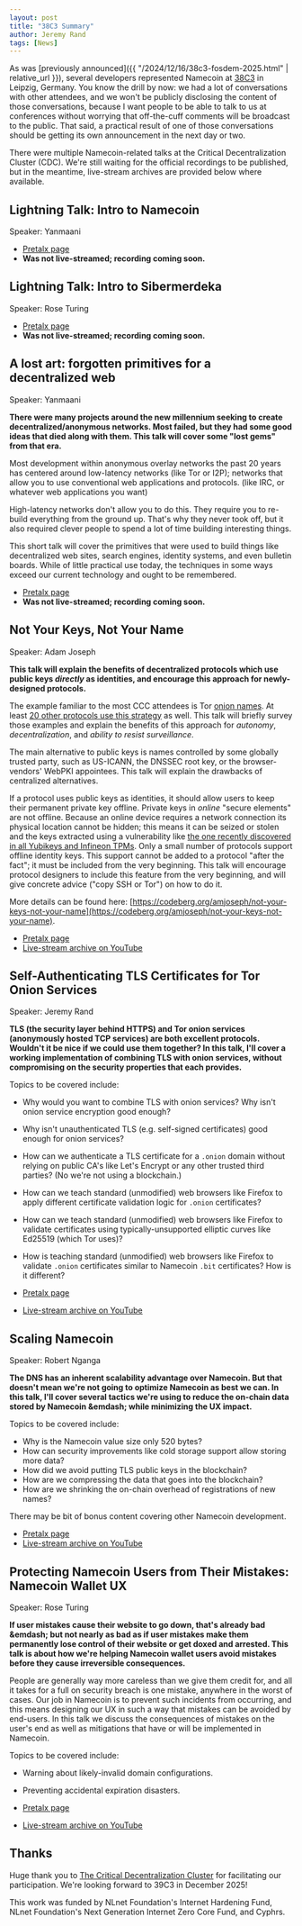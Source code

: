 ```yaml
---
layout: post
title: "38C3 Summary"
author: Jeremy Rand
tags: [News]
---
```


As was [previously announced]({{ "/2024/12/16/38c3-fosdem-2025.html" | relative_url }}), several developers represented Namecoin at [38C3](https://events.ccc.de/congress/2024/wiki/index.php/Main_Page) in Leipzig, Germany. You know the drill by now: we had a lot of conversations with other attendees, and we won't be publicly disclosing the content of those conversations, because I want people to be able to talk to us at conferences without worrying that off-the-cuff comments will be broadcast to the public. That said, a practical result of one of those conversations should be getting its own announcement in the next day or two.

There were multiple Namecoin-related talks at the Critical Decentralization Cluster (CDC). We're still waiting for the official recordings to be published, but in the meantime, live-stream archives are provided below where available.

## Lightning Talk: Intro to Namecoin

Speaker: Yanmaani

* [Pretalx page](https://pretalx.riat.at/38c3/talk/PQRLPH/)
* **Was not live-streamed; recording coming soon.**

## Lightning Talk: Intro to Sibermerdeka

Speaker: Rose Turing

* [Pretalx page](https://pretalx.riat.at/38c3/talk/PQRLPH/)
* **Was not live-streamed; recording coming soon.**

## A lost art: forgotten primitives for a decentralized web

Speaker: Yanmaani

**There were many projects around the new millennium seeking to create decentralized/anonymous networks. Most failed, but they had some good ideas that died along with them. This talk will cover some "lost gems" from that era.**

Most development within anonymous overlay networks the past 20 years has centered around low-latency networks (like Tor or I2P); networks that allow you to use conventional web applications and protocols. (like IRC, or whatever web applications you want)

High-latency networks don't allow you to do this. They require you to re-build everything from the ground up. That's why they never took off, but it also required clever people to spend a lot of time building interesting things.

This short talk will cover the primitives that were used to build things like decentralized web sites, search engines, identity systems, and even bulletin boards. While of little practical use today, the techniques in some ways exceed our current technology and ought to be remembered.

* [Pretalx page](https://pretalx.riat.at/38c3/talk/D8YKHW/)
* **Was not live-streamed; recording coming soon.**

## Not Your Keys, Not Your Name

Speaker: Adam Joseph

**This talk will explain the benefits of decentralized protocols which use public keys *directly* as identities, and encourage this approach for newly-designed protocols.**

The example familiar to the most CCC attendees is Tor [onion names](http://2gzyxa5ihm7nsggfxnu52rck2vv4rvmdlkiu3zzui5du4xyclen53wid.onion/). At least [20 other protocols use this strategy](https://codeberg.org/amjoseph/not-your-keys-not-your-name) as well. This talk will briefly survey those examples and explain the benefits of this approach for *autonomy*, *decentralization*, and *ability to resist surveillance*.

The main alternative to public keys is names controlled by some globally trusted party, such as US-ICANN, the DNSSEC root key, or the browser-vendors' WebPKI appointees. This talk will explain the drawbacks of centralized alternatives.

If a protocol uses public keys as identities, it should allow users to keep their permanent private key offline. Private keys in *online* "secure elements" are not offline. Because an online device requires a network connection its physical location cannot be hidden; this means it can be seized or stolen and the keys extracted using a vulnerability like [the one recently discovered in all Yubikeys and Infineon TPMs](https://eprint.iacr.org/2024/1380). Only a small number of protocols support offline identity keys. This support cannot be added to a protocol "after the fact"; it must be included from the very beginning. This talk will encourage protocol designers to include this feature from the very beginning, and will give concrete advice ("copy SSH or Tor") on how to do it.

More details can be found here: [https://codeberg.org/amjoseph/not-your-keys-not-your-name](https://codeberg.org/amjoseph/not-your-keys-not-your-name).

* [Pretalx page](https://pretalx.riat.at/38c3/talk/8FCVKL/)
* [Live-stream archive on YouTube](https://www.youtube.com/live/JPK7J9FVdvo?feature=shared&t=1730)

## Self-Authenticating TLS Certificates for Tor Onion Services

Speaker: Jeremy Rand

**TLS (the security layer behind HTTPS) and Tor onion services (anonymously hosted TCP services) are both excellent protocols. Wouldn't it be nice if we could use them together? In this talk, I'll cover a working implementation of combining TLS with onion services, without compromising on the security properties that each provides.**

Topics to be covered include:

* Why would you want to combine TLS with onion services? Why isn't onion service encryption good enough?
* Why isn't unauthenticated TLS (e.g. self-signed certificates) good enough for onion services?
* How can we authenticate a TLS certificate for a `.onion` domain without relying on public CA's like Let's Encrypt or any other trusted third parties? (No we're not using a blockchain.)
* How can we teach standard (unmodified) web browsers like Firefox to apply different certificate validation logic for `.onion` certificates?
* How can we teach standard (unmodified) web browsers like Firefox to validate certificates using typically-unsupported elliptic curves like Ed25519 (which Tor uses)?
* How is teaching standard (unmodified) web browsers like Firefox to validate `.onion` certificates similar to Namecoin `.bit` certificates? How is it different?

* [Pretalx page](https://pretalx.riat.at/38c3/talk/QT333R/)
* [Live-stream archive on YouTube](https://www.youtube.com/live/JPK7J9FVdvo?feature=shared&t=5378)

## Scaling Namecoin

Speaker: Robert Nganga

**The DNS has an inherent scalability advantage over Namecoin. But that doesn't mean we're not going to optimize Namecoin as best we can. In this talk, I'll cover several tactics we're using to reduce the on-chain data stored by Namecoin &emdash; while minimizing the UX impact.**

Topics to be covered include:

* Why is the Namecoin value size only 520 bytes?
* How can security improvements like cold storage support allow storing more data?
* How did we avoid putting TLS public keys in the blockchain?
* How are we compressing the data that goes into the blockchain?
* How are we shrinking the on-chain overhead of registrations of new names?

There may be bit of bonus content covering other Namecoin development.

* [Pretalx page](https://pretalx.riat.at/38c3/talk/8YWD9D/)
* [Live-stream archive on YouTube](https://www.youtube.com/live/JPK7J9FVdvo?feature=shared&t=7088)

## Protecting Namecoin Users from Their Mistakes: Namecoin Wallet UX

Speaker: Rose Turing

**If user mistakes cause their website to go down, that's already bad &emdash; but not nearly as bad as if user mistakes make them permanently lose control of their website or get doxed and arrested. This talk is about how we're helping Namecoin wallet users avoid mistakes before they cause irreversible consequences.**

People are generally way more careless than we give them credit for, and all it takes for a full on security breach is one mistake, anywhere in the worst of cases. Our job in Namecoin is to prevent such incidents from occurring, and this means designing our UX in such a way that mistakes can be avoided by end-users. In this talk we discuss the consequences of mistakes on the user's end as well as mitigations that have or will be implemented in Namecoin.

Topics to be covered include:

* Warning about likely-invalid domain configurations.
* Preventing accidental expiration disasters.

* [Pretalx page](https://pretalx.riat.at/38c3/talk/7TNDME/)
* [Live-stream archive on YouTube](https://www.youtube.com/live/JPK7J9FVdvo?feature=shared&t=8129)

## Thanks

Huge thank you to [The Critical Decentralization Cluster](https://decentral.community/) for facilitating our participation. We're looking forward to 39C3 in December 2025!

This work was funded by NLnet Foundation's Internet Hardening Fund, NLnet Foundation's Next Generation Internet Zero Core Fund, and Cyphrs.

